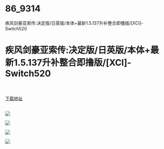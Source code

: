 # 86_9314
疾风剑豪亚索传:决定版/日英版/本体+最新1.5.137升补整合即撸版/[XCI]-Switch520
# 疾风剑豪亚索传:决定版/日英版/本体+最新1.5.137升补整合即撸版/[XCI]-Switch520
 <br/></br>
[下载地址](https://www.switch520.cc/article/9314 "下载地址")
<br/></br>

<p><span style="color: #ffffff;"><strong><img src="https://www.switch520.cc/muke_img/upload_art_editor_20210125-1_9b83345e18e9d6f99711ac8957f9f324.jpg"></strong></span></p>
<p><span style="color: #ffffff;"><strong><img src="https://www.switch520.cc/muke_img/upload_art_editor_20210125-1_bcb9b16cb5b71596955a4bc33e59c514.jpg"></strong></span></p>
<p><span style="color: #ffffff;"><strong><img src="https://www.switch520.cc/muke_img/upload_art_editor_20210125-1_793e317797d8ab735a59e7937d36e443.jpg"></strong></span></p>
<p><span style="color: #ffffff;"><strong><img src="https://www.switch520.cc/muke_img/upload_art_editor_20210125-1_8b0efdf27090df397ecfe15a27e28686.jpg">&nbsp;</strong></span></p>
<p><span style="color: #ffffff;"><strong>&nbsp;</strong></span></p>
